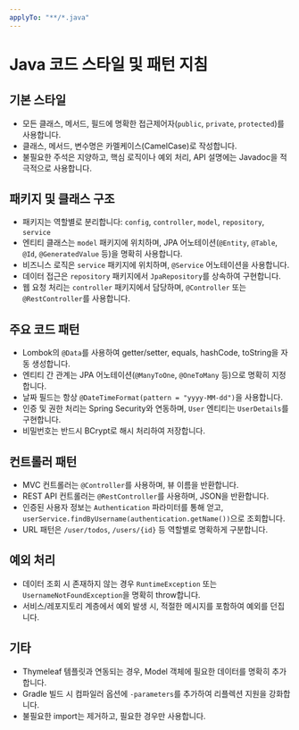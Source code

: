 ```yaml
---
applyTo: "**/*.java"
---
```

# Java 코드 스타일 및 패턴 지침

## 기본 스타일

- 모든 클래스, 메서드, 필드에 명확한 접근제어자(`public`, `private`, `protected`)를 사용합니다.
- 클래스, 메서드, 변수명은 카멜케이스(CamelCase)로 작성합니다.
- 불필요한 주석은 지양하고, 핵심 로직이나 예외 처리, API 설명에는 Javadoc을 적극적으로 사용합니다.

## 패키지 및 클래스 구조

- 패키지는 역할별로 분리합니다: `config`, `controller`, `model`, `repository`, `service`
- 엔티티 클래스는 `model` 패키지에 위치하며, JPA 어노테이션(`@Entity`, `@Table`, `@Id`, `@GeneratedValue` 등)을 명확히 사용합니다.
- 비즈니스 로직은 `service` 패키지에 위치하며, `@Service` 어노테이션을 사용합니다.
- 데이터 접근은 `repository` 패키지에서 `JpaRepository`를 상속하여 구현합니다.
- 웹 요청 처리는 `controller` 패키지에서 담당하며, `@Controller` 또는 `@RestController`를 사용합니다.

## 주요 코드 패턴

- Lombok의 `@Data`를 사용하여 getter/setter, equals, hashCode, toString을 자동 생성합니다.
- 엔티티 간 관계는 JPA 어노테이션(`@ManyToOne`, `@OneToMany` 등)으로 명확히 지정합니다.
- 날짜 필드는 항상 `@DateTimeFormat(pattern = "yyyy-MM-dd")`을 사용합니다.
- 인증 및 권한 처리는 Spring Security와 연동하며, `User` 엔티티는 `UserDetails`를 구현합니다.
- 비밀번호는 반드시 BCrypt로 해시 처리하여 저장합니다.

## 컨트롤러 패턴

- MVC 컨트롤러는 `@Controller`를 사용하며, 뷰 이름을 반환합니다.
- REST API 컨트롤러는 `@RestController`를 사용하며, JSON을 반환합니다.
- 인증된 사용자 정보는 `Authentication` 파라미터를 통해 얻고, `userService.findByUsername(authentication.getName())`으로 조회합니다.
- URL 패턴은 `/user/todos`, `/users/{id}` 등 역할별로 명확하게 구분합니다.

## 예외 처리

- 데이터 조회 시 존재하지 않는 경우 `RuntimeException` 또는 `UsernameNotFoundException`을 명확히 throw합니다.
- 서비스/레포지토리 계층에서 예외 발생 시, 적절한 메시지를 포함하여 예외를 던집니다.

## 기타

- Thymeleaf 템플릿과 연동되는 경우, Model 객체에 필요한 데이터를 명확히 추가합니다.
- Gradle 빌드 시 컴파일러 옵션에 `-parameters`를 추가하여 리플렉션 지원을 강화합니다.
- 불필요한 import는 제거하고, 필요한 경우만 사용합니다.